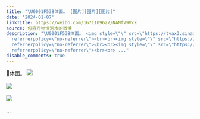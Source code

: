 ```yaml
---
title: "\U0001F53B体面。 [图片][图片][图片]"
date: '2024-01-07'
linkTitle: https://weibo.com/1671109627/NANfV9VxX
source: 包容万物恒河水的微博
description: "\U0001F53B体面。 <img style=\"\" src=\"https://tvax3.sinaimg.cn/large/639b1bfbly1hllhiqfylhj21h10tnb29.jpg\"
  referrerpolicy=\"no-referrer\"><br><br><img style=\"\" src=\"https://tvax4.sinaimg.cn/large/639b1bfbly1hllhjahlbpj21fo0tj1kx.jpg\"
  referrerpolicy=\"no-referrer\"><br><br><img style=\"\" src=\"https://tvax1.sinaimg.cn/large/639b1bfbly1hllhki2q2zj21gu0tytva.jpg\"
  referrerpolicy=\"no-referrer\"><br><br> ..."
disable_comments: true
---
```

🔻体面。 <img style="" src="https://tvax3.sinaimg.cn/large/639b1bfbly1hllhiqfylhj21h10tnb29.jpg" referrerpolicy="no-referrer"><br><br><img style="" src="https://tvax4.sinaimg.cn/large/639b1bfbly1hllhjahlbpj21fo0tj1kx.jpg" referrerpolicy="no-referrer"><br><br><img style="" src="https://tvax1.sinaimg.cn/large/639b1bfbly1hllhki2q2zj21gu0tytva.jpg" referrerpolicy="no-referrer"><br><br> ...